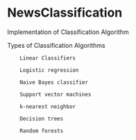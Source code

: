 # NewsClassification
Implementation of Classification Algorithm

Types of Classification Algorithms

        Linear Classifiers

        Logistic regression

        Naive Bayes classifier

        Support vector machines

        k-nearest neighbor 
        
        Decision trees
        
        Random forests
        
